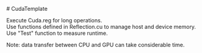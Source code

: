 <p>
  # CudaTemplate
</p>

<p>
  Execute Cuda.reg for long operations.<br>
  Use functions defined in Reflection.cu to manage host and device memory.<br>
  Use "Test" function to measure runtime.
</p>

<p>
Note: data transfer between CPU and GPU can take considerable time.
</p>


